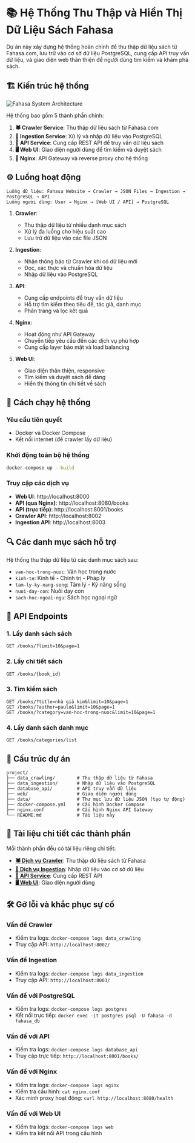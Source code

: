 # 📚 Hệ Thống Thu Thập và Hiển Thị Dữ Liệu Sách Fahasa

Dự án này xây dựng hệ thống hoàn chỉnh để thu thập dữ liệu sách từ Fahasa.com, lưu trữ vào cơ sở dữ liệu PostgreSQL, cung cấp API truy vấn dữ liệu, và giao diện web thân thiện để người dùng tìm kiếm và khám phá sách.

## 🏗️ Kiến trúc hệ thống

![Fahasa System Architecture](https://i.imgur.com/nCkRdUh.png)

Hệ thống bao gồm 5 thành phần chính:

1. **🕷️ Crawler Service**: Thu thập dữ liệu sách từ Fahasa.com
2. **🔄 Ingestion Service**: Xử lý và nhập dữ liệu vào PostgreSQL
3. **🚀 API Service**: Cung cấp REST API để truy vấn dữ liệu sách
4. **🖥️ Web UI**: Giao diện người dùng để tìm kiếm và duyệt sách
5. **🔀 Nginx**: API Gateway và reverse proxy cho hệ thống

## ⚙️ Luồng hoạt động

```
Luồng dữ liệu: Fahasa Website → Crawler → JSON Files → Ingestion → PostgreSQL → API
Luồng người dùng: User → Nginx → [Web UI / API] → PostgreSQL
```

1. **Crawler**:
   - Thu thập dữ liệu từ nhiều danh mục sách
   - Xử lý đa luồng cho hiệu suất cao
   - Lưu trữ dữ liệu vào các file JSON

2. **Ingestion**:
   - Nhận thông báo từ Crawler khi có dữ liệu mới
   - Đọc, xác thực và chuẩn hóa dữ liệu
   - Nhập dữ liệu vào PostgreSQL

3. **API**:
   - Cung cấp endpoints để truy vấn dữ liệu
   - Hỗ trợ tìm kiếm theo tiêu đề, tác giả, danh mục
   - Phân trang và lọc kết quả

4. **Nginx**:
   - Hoạt động như API Gateway
   - Chuyển tiếp yêu cầu đến các dịch vụ phù hợp
   - Cung cấp layer bảo mật và load balancing

5. **Web UI**:
   - Giao diện thân thiện, responsive
   - Tìm kiếm và duyệt sách dễ dàng
   - Hiển thị thông tin chi tiết về sách

## 🚀 Cách chạy hệ thống

### Yêu cầu tiên quyết
- Docker và Docker Compose
- Kết nối internet (để crawler lấy dữ liệu)

### Khởi động toàn bộ hệ thống
```bash
docker-compose up --build
```

### Truy cập các dịch vụ
- **Web UI**: http://localhost:8000
- **API (qua Nginx)**: http://localhost:8080/books
- **API (trực tiếp)**: http://localhost:8001/books
- **Crawler API**: http://localhost:8002
- **Ingestion API**: http://localhost:8003

## 🔍 Các danh mục sách hỗ trợ

Hệ thống thu thập dữ liệu từ các danh mục sách sau:

- `van-hoc-trong-nuoc`: Văn học trong nước
- `kinh-te`: Kinh tế - Chính trị - Pháp lý
- `tam-ly-ky-nang-song`: Tâm lý - Kỹ năng sống
- `nuoi-day-con`: Nuôi dạy con
- `sach-hoc-ngoai-ngu`: Sách học ngoại ngữ

## 📡 API Endpoints

### 1. Lấy danh sách sách
```
GET /books/?limit=10&page=1
```

### 2. Lấy chi tiết sách
```
GET /books/{book_id}
```

### 3. Tìm kiếm sách
```
GET /books/?title=nhà giả kim&limit=10&page=1
GET /books/?author=paulo&limit=10&page=1
GET /books/?category=van-hoc-trong-nuoc&limit=10&page=1
```

### 4. Lấy danh sách danh mục
```
GET /books/categories/list
```

## 📂 Cấu trúc dự án

```
project/
├── data_crawling/        # Thu thập dữ liệu từ Fahasa
├── data_ingestion/       # Nhập dữ liệu vào PostgreSQL
├── database_api/         # API truy vấn dữ liệu
├── web/                  # Giao diện người dùng
├── data/                 # Thư mục lưu dữ liệu JSON (tạo tự động)
├── docker-compose.yml    # Cấu hình Docker Compose
├── nginx.conf            # Cấu hình Nginx API Gateway
└── README.md             # Tài liệu này
```

## 📄 Tài liệu chi tiết các thành phần

Mỗi thành phần đều có tài liệu riêng chi tiết:

- [**🕷️ Dịch vụ Crawler**](data_crawling/README.md): Thu thập dữ liệu sách từ Fahasa
- [**🔄 Dịch vụ Ingestion**](data_ingestion/README.md): Nhập dữ liệu vào cơ sở dữ liệu
- [**🚀 API Service**](database_api/README.md): Cung cấp REST API
- [**🖥️ Web UI**](web/README.md): Giao diện người dùng

## 🛠️ Gỡ lỗi và khắc phục sự cố

### Vấn đề Crawler
- Kiểm tra logs: `docker-compose logs data_crawling`
- Truy cập API: `http://localhost:8002/`

### Vấn đề Ingestion
- Kiểm tra logs: `docker-compose logs data_ingestion`
- Truy cập API: `http://localhost:8003/`

### Vấn đề với PostgreSQL
- Kiểm tra logs: `docker-compose logs postgres`
- Kết nối trực tiếp: `docker exec -it postgres psql -U fahasa -d fahasa_db`

### Vấn đề với API
- Kiểm tra logs: `docker-compose logs database_api`
- Truy cập trực tiếp: `http://localhost:8001/books/`

### Vấn đề với Nginx
- Kiểm tra logs: `docker-compose logs nginx`
- Kiểm tra cấu hình: `cat nginx.conf`
- Xác minh proxy hoạt động: `curl http://localhost:8080/health`

### Vấn đề với Web UI
- Kiểm tra logs: `docker-compose logs web`
- Kiểm tra kết nối API trong cấu hình

